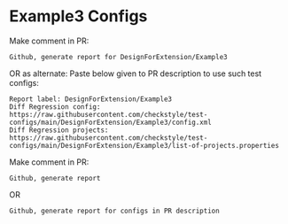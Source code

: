 # Example3 Configs
Make comment in PR:
```
Github, generate report for DesignForExtension/Example3
```
OR as alternate:
Paste below given to PR description to use such test configs:
```
Report label: DesignForExtension/Example3
Diff Regression config: https://raw.githubusercontent.com/checkstyle/test-configs/main/DesignForExtension/Example3/config.xml
Diff Regression projects: https://raw.githubusercontent.com/checkstyle/test-configs/main/DesignForExtension/Example3/list-of-projects.properties
```
Make comment in PR:
```
Github, generate report
```
OR
```
Github, generate report for configs in PR description
```
